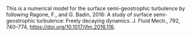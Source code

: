 This is a numerical model for the surface semi-geostrophic turbulence by following Ragone, F., and G. Badin, 2016: A study of surface semi-geostrophic turbulence: Freely decaying dynamics. J. Fluid Mech., 792, 740–774, https://doi.org/10.1017/jfm.2016.116.

